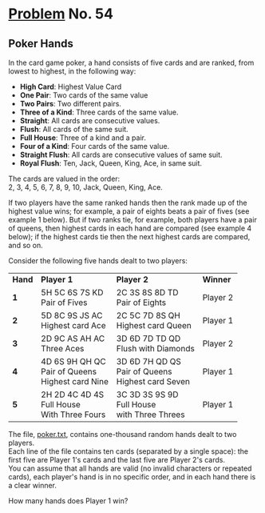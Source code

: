 # [Problem](https://projecteuler.net/problem=54) No. 54

## Poker Hands

In the card game poker, a hand consists of five cards and are ranked, from lowest to highest, in the following way:

- **High Card**: Highest Value Card
- **One Pair**: Two cards of the same value
- **Two Pairs**: Two different pairs.
- **Three of a Kind**: Three cards of the same value.
- **Straight**: All cards are consecutive values.
- **Flush**: All cards of the same suit.
- **Full House**: Three of a kind and a pair.
- **Four of a Kind**: Four cards of the same value.
- **Straight Flush**: All cards are consecutive values of same suit.
- **Royal Flush**: Ten, Jack, Queen, King, Ace, in same suit.

The cards are valued in the order:<br>
2, 3, 4, 5, 6, 7, 8, 9, 10, Jack, Queen, King, Ace.

If two players have the same ranked hands then the rank made up of the highest value wins; for example, a pair of eights beats a pair of fives (see example 1 below). But if two ranks tie, for example, both players have a pair of queens, then highest cards in each hand are compared (see example 4 below); if the highest cards tie then the next highest cards are compared, and so on.

Consider the following five hands dealt to two players:

<div class="center">
    <table>
        <tr>
            <td>
                <b>Hand</b>
            </td>
            <td>
                <b>Player 1</b>
            </td>
            <td>
                <b>Player 2</b>
            </td>
            <td>
                <b>Winner</b>
            </td>
        </tr>
        <tr>
            <td>
                <b>1</b>
            </td>
            <td>5H 5C 6S 7S KD<br />
                <div class="smaller">Pair of Fives</div>
            </td>
            <td>2C 3S 8S 8D TD<br />
                <div class="smaller">Pair of Eights</div>
            </td>
            <td>Player 2</td>
        </tr>
        <tr>
            <td>
                <b>2</b>
            </td>
            <td>5D 8C 9S JS AC<br />
                <div class="smaller">Highest card Ace</div>
            </td>
            <td>2C 5C 7D 8S QH<br />
                <div class="smaller">Highest card Queen</div>
            </td>
            <td>Player 1</td>
        </tr>
        <tr>
            <td>
                <b>3</b>
            </td>
            <td>2D 9C AS AH AC<br />
                <div class="smaller">Three Aces</div>
            </td>
            <td>3D 6D 7D TD QD<br />
                <div class="smaller">Flush with Diamonds</div>
            </td>
            <td>Player 2</td>
        </tr>
        <tr>
            <td>
                <b>4</b>
            </td>
            <td>4D 6S 9H QH QC<br />
                <div class="smaller">Pair of Queens<br/>Highest card Nine</div>
            </td>
            <td>3D 6D 7H QD QS<br />
                <div class="smaller">Pair of Queens<br/>Highest card Seven</div>
            </td>
            <td>Player 1</td>
        </tr>
        <tr>
            <td>
                <b>5</b>
            </td>
            <td>2H 2D 4C 4D 4S<br />
                <div class="smaller">Full House<br/>With Three Fours</div>
            </td>
            <td>3C 3D 3S 9S 9D<br />
                <div class="smaller">Full House<br/>with Three Threes</div>
            </td>
            <td>Player 1</td>
        </tr>
    </table>
</div>

The file, [poker.txt](p054_poker.txt), contains one-thousand random hands dealt to two players.<br>
Each line of the file contains ten cards (separated by a single space): the first five are Player 1's cards and the last five are Player 2's cards.<br>
You can assume that all hands are valid (no invalid characters or repeated cards), each player's hand is in no specific order, and in each hand there is a clear winner.

How many hands does Player 1 win?
